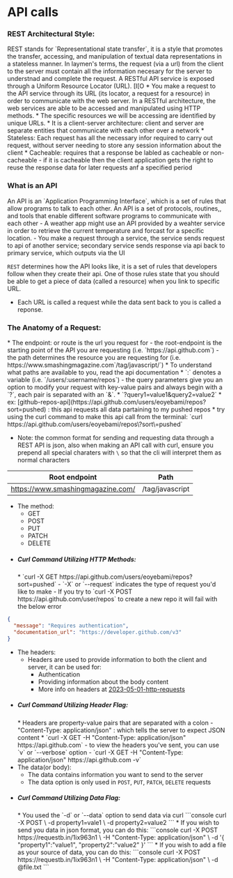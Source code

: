 <h1>API calls</h1>

<h3>REST Architectural Style:</h3>
REST stands for `Representational state transfer`, it is a style that promotes the transfer, accessing, and manipulation of textual data representations in a stateless manner. In laymen's terms, the request (via a url) from the client to the server must contain all the information necesary for the server to understnad and complete the request. A RESTful API service is exposed through a Uniform Resource Locator (URL). [I[O
  * You make a request to the API service through its URL (its locator, a request for a resource) in order to communicate with the web server. 
In a RESTful architecture, the web services are able to be accessed and manipulated using HTTP methods. 
  * The specific resources we will be accessing are identified by unique URLs. 
  * It is a client-server architecture: client and server are separate entities that communicate with each other over a network
  * Stateless: Each request has all the necessary infor required to carry out request, without server needing to store any session information about the client 
  * Cacheable: requires that a response be labled as cacheable or non-cacheable
    - if it is cacheable then the client application gets the right to reuse the response data for later requests anf a specified period

<h3>What is an API</h3>
An API is an `Application Programming Interface`, which is a set of rules that allow programs to talk to each other. An API is a set of protocols, routines,, and tools that enable different software programs to communicate with each other
  - A weather app might use an API provided by a weahter service in order to retrieve the current temperature and forcast for a specific location.
  - You make a request through a service, the service sends request to api of another service; secondary service sends response via api back to primary service, which outputs via the UI

`REST` determines how the API looks like, it is a set of rules that developers follow when they create their api. One of those rules state that you should be able to get a piece of data (called a resource) when you link to specific URL. 
  - Each URL is called a request while the data sent back to you is called a reponse. 

<h3>The Anatomy of a Request:</h3>
* The endpoint: or route is the url you request for 
  - the root-endpoint is the starting point of the API you are requesting (i.e. `https://api.github.com`)
  - the path determines the resource you are requesting for (i.e. https://www.smashingmagazine.com`/tag/javascript/`)
    * To understand what paths are available to you, read the api documentation
    * `:` denotes a variable (i.e. `/users/:username/repos`)
  - the query parameters give you an option to modify your request with key-value pairs and always begin with a `?`, each pair is separated with an `&`.
    * `?query1=value1&query2=value2`
    * ex: [github-repos-api](https://api.github.com/users/eoyebami/repos?sort=pushed) : this api requests all data partaining to my pushed repos
    * try using the curl command to make this api call from the terminal: `curl https://api.github.com/users/eoyebami/repos\?sort\=pushed`
   
* Note: the common format for sending and requesting data through a REST API is json, also when making an API call with curl, ensure you prepend all special charaters with `\` so that the cli will interpret them as normal characters

| Root endpoint                     | Path            |
| ---                               | ---             |
| https://www.smashingmagazine.com/ | /tag/javascript |

* The method:
  - GET
  - POST
  - PUT
  - PATCH
  - DELETE
* <h5>Curl Command Utilizing HTTP Methods:</h5>
  * `curl -X GET https://api.github.com/users/eoyebami/repos?sort=pushed` 
    - `-X` or `--request` indicates the type of request you'd like to make
    - If you try to `curl -X POST https://api.github.com/user/repos` to create a new repo it will fail with the below error
```json
{
  "message": "Requires authentication",
  "documentation_url": "https://developer.github.com/v3"
}
``` 
* The headers:
  - Headers are used to provide information to both the client and server, it can be used for:
    * Authentication
    * Providing information about the body content
    * More info on headers at [2023-05-01-http-requests](posts/http/2023-05-01-http-requests.md)
* <h5>Curl Command Utilizing Header Flag:</h5>
  * Headers are property-value pairs that are separated with a colon
    - "Content-Type: application/json" : which tells the server to expect JSON content
  * `curl -X GET -H "Content-Type: application/json" https://api.github.com`
    - to view the headers you've sent, you can use `v` or `--verbose` option 
    - `curl -X GET -H "Content-Type: application/json" https://api.github.com -v`
* The data(or body):
  - The data contains information you want to send to the server
  - The data option is only used in `POST`, `PUT`, `PATCH`, `DELETE` requests
* <h5>Curl Command Utilizing Data Flag:</h5>
  * You used the `-d` or `--data` option to send data via curl
    ```console
    curl -X POST <URL> \
     -d property1=vale1 \
     -d property2=value2
    ```
  * If you wish to send you data in json format, you can do this:
    ```console
    curl -X POST https://requestb.in/1ix963n1 \
     -H "Content-Type: application/json" \
     -d '{
      "property1":"value1",
      "property2":"value2"
    }'
    ```
  * If you wish to add a file as your source of data, you can do this:
   ```console
    curl -X POST https://requestb.in/1ix963n1 \
     -H "Content-Type: application/json" \
     -d @file.txt
   ```
